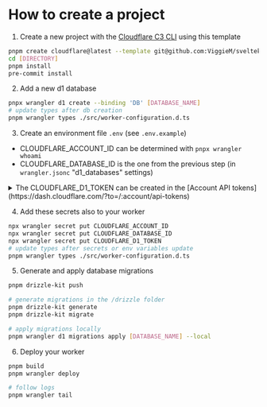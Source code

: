 # How to create a project

1. Create a new project with the [Cloudflare C3 CLI](https://developers.cloudflare.com/pages/get-started/c3/) using this template

```bash
pnpm create cloudflare@latest --template git@github.com:ViggieM/sveltekit-d1.git [DIRECTORY] --git
cd [DIRECTORY]
pnpm install
pre-commit install
```

2. Add a new d1 database

```bash
pnpx wrangler d1 create --binding 'DB' [DATABASE_NAME]
# update types after db creation
pnpm wrangler types ./src/worker-configuration.d.ts
```

3. Create an environment file `.env` (see `.env.example`)

- CLOUDFLARE_ACCOUNT_ID can be determined with `pnpx wrangler whoami`
- CLOUDFLARE_DATABASE_ID is the one from the previous step (in `wrangler.jsonc` "d1_databases" settings)
<details>
<summary>
  The CLOUDFLARE_D1_TOKEN can be created in the [Account API tokens](https://dash.cloudflare.com/?to=/:account/api-tokens)
</summary>
<ul>
  <li>Under <strong>API Tokens</strong>, select <strong>Create Token</strong>.</li>
  <li>Scroll to <strong>Custom token</strong> > <strong>Create custom token</strong>, then select <strong>Get started</strong>.</li>
  <li>Under <strong>Token name</strong>, enter a descriptive token name. For example, <code>Name-D1-Import-API-Token</code>.</li>
  <li>Under <strong>Permissions</strong>:
    <ul>
      <li>Select <strong>Account</strong>.</li>
      <li>Select <strong>D1</strong>.</li>
      <li>Select <strong>Edit</strong>.</li>
    </ul>
  </li>
  <li>Select <strong>Continue to summary</strong>.</li>
  <li>Select <strong>Create token</strong>.</li>
  <li>Copy the API token and save it in a secure file. (i.e. in the <code>.env</code> file as <code>CLOUDFLARE_D1_TOKEN</code>)</li>
</ul>
</details>

4. Add these secrets also to your worker

```bash
npx wrangler secret put CLOUDFLARE_ACCOUNT_ID
npx wrangler secret put CLOUDFLARE_DATABASE_ID
npx wrangler secret put CLOUDFLARE_D1_TOKEN
# update types after secrets or env variables update
pnpm wrangler types ./src/worker-configuration.d.ts
```

5. Generate and apply database migrations

```bash
pnpm drizzle-kit push

# generate migrations in the /drizzle folder
pnpm drizzle-kit generate
pnpm drizzle-kit migrate

# apply migrations locally
pnpm wrangler d1 migrations apply [DATABASE_NAME] --local
```

6. Deploy your worker

```bash
pnpm build
pnpm wrangler deploy

# follow logs
pnpm wrangler tail
```
